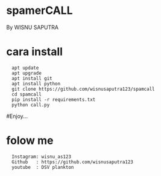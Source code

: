 # spamerCALL
By WISNU SAPUTRA

# cara install
      apt update
      apt upgrade
      apt install git
      apt install python
      git clone https://github.com/wisnusaputra123/spamcall
      cd spamcall
      pip install -r requirements.txt
      python call.py
   #Enjoy...

# folow me
      Instagram: wisnu_as123
      Github   : https://github.com/wisnusaputra123
      youtube  : DSV plankton
